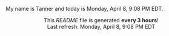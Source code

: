 My name is Tanner and today is Monday, April 8, 9:08 PM EDT.

<p align="center">This <i>README</i> file is generated <b>every 3 hours</b>!</br>Last refresh: Monday, April 8, 9:08 PM EDT<br /></p>
